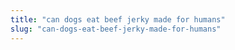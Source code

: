 ```yaml
---
title: "can dogs eat beef jerky made for humans"
slug: "can-dogs-eat-beef-jerky-made-for-humans"
---
```


